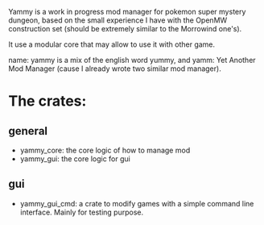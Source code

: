 Yammy is a work in progress mod manager for pokemon super mystery dungeon, based on the small experience I have with the OpenMW construction set (should be extremely similar to the Morrowind one's).

It use a modular core that may allow to use it with other game.

name:
yammy is a mix of the english word yummy, and yamm: Yet Another Mod Manager (cause I already wrote two similar mod manager).

# The crates:
## general
- yammy_core: the core logic of how to manage mod
- yammy_gui: the core logic for gui
## gui
- yammy_gui_cmd: a crate to modify games with a simple command line interface. Mainly for testing purpose.
